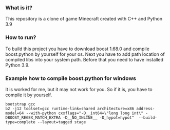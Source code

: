 ### What is it?
This repository is a clone of game Minecraft created with C++ and Python 3.9

### How to run?
To build this project you have to download boost 1.68.0 and compile boost.python by yourself for your os.
Next you have to add path location of compiled libs into your system path. Before that you need to have installed Python 3.9.

### Example how to compile boost.python for windows
It is worked for me, but it may not work for you. So if it is, you have to compile it by yourself.
```MS-DOS Batch
bootstrap gcc
b2 -j12 toolset=gcc runtime-link=shared architecture=x86 address-model=64 --with-python cxxflags="-D__int64=\"long long int\" -DBOOST_REGEX_MATCH_EXTRA -D__NO_INLINE__ -D_hypot=hypot"  --build-type=complete --layout=tagged stage
```